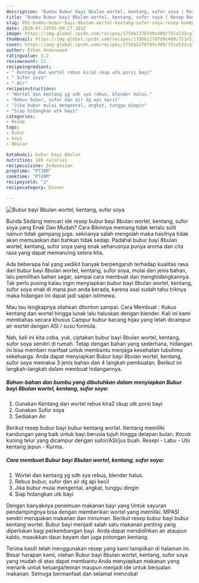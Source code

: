 ```yaml
---
description: "Bumbu Bubur bayi 8bulan wortel, kentang, sufor soya | Resep Bumbu Bubur bayi 8bulan wortel, kentang, sufor soya Yang Lezat"
title: "Bumbu Bubur bayi 8bulan wortel, kentang, sufor soya | Resep Bumbu Bubur bayi 8bulan wortel, kentang, sufor soya Yang Lezat"
slug: 891-bumbu-bubur-bayi-8bulan-wortel-kentang-sufor-soya-resep-bumbu-bubur-bayi-8bulan-wortel-kentang-sufor-soya-yang-lezat
date: 2020-07-19T05:09:27.103Z
image: https://img-global.cpcdn.com/recipes/1756b12707d9c409/751x532cq70/bubur-bayi-8bulan-wortel-kentang-sufor-soya-foto-resep-utama.jpg
thumbnail: https://img-global.cpcdn.com/recipes/1756b12707d9c409/751x532cq70/bubur-bayi-8bulan-wortel-kentang-sufor-soya-foto-resep-utama.jpg
cover: https://img-global.cpcdn.com/recipes/1756b12707d9c409/751x532cq70/bubur-bayi-8bulan-wortel-kentang-sufor-soya-foto-resep-utama.jpg
author: Ethan Underwood
ratingvalue: 3.2
reviewcount: 12
recipeingredient:
- " Kentang dan wortel rebus kira2 ckup utk porsi bayi"
- " Sufor soya"
- " Air"
recipeinstructions:
- "Wortel dan kentang yg sdh sya rebus, blender halus."
- "Rebus bubur, sufor dan air dg api kecil"
- "Jika bubur mulai mengental, angkat, tunggu dingin"
- "Siap hidangkan utk bayi"
categories:
- Resep
tags:
- bubur
- bayi
- 8bulan

katakunci: bubur bayi 8bulan 
nutrition: 189 calories
recipecuisine: Indonesian
preptime: "PT28M"
cooktime: "PT49M"
recipeyield: "2"
recipecategory: Dinner

---
```



![Bubur bayi 8bulan wortel, kentang, sufor soya](https://img-global.cpcdn.com/recipes/1756b12707d9c409/751x532cq70/bubur-bayi-8bulan-wortel-kentang-sufor-soya-foto-resep-utama.jpg)

Bunda Sedang mencari ide resep bubur bayi 8bulan wortel, kentang, sufor soya yang Enak Dan Mudah? Cara Bikinnya memang tidak terlalu sulit namun tidak gampang juga. sekiranya salah mengolah maka hasilnya tidak akan memuaskan dan bahkan tidak sedap. Padahal bubur bayi 8bulan wortel, kentang, sufor soya yang enak seharusnya punya aroma dan cita rasa yang dapat memancing selera kita.

Ada beberapa hal yang sedikit banyak berpengaruh terhadap kualitas rasa dari bubur bayi 8bulan wortel, kentang, sufor soya, mulai dari jenis bahan, lalu pemilihan bahan segar, sampai cara membuat dan menghidangkannya. Tak perlu pusing kalau ingin menyiapkan bubur bayi 8bulan wortel, kentang, sufor soya enak di mana pun anda berada, karena asal sudah tahu triknya maka hidangan ini dapat jadi sajian istimewa.

Mau tau lengkapnya silahkan ditonton sampai. Cara Membuat : Kukus kentang dan wortel hingga lunak lalu haluskan dengan blender. Kali ini kami membahas secara khusus Campur bubur kacang hijau yang telah dicampur air wortel dengan ASI / susu formula.


Nah, kali ini kita coba, yuk, ciptakan bubur bayi 8bulan wortel, kentang, sufor soya sendiri di rumah. Tetap dengan bahan yang sederhana, hidangan ini bisa memberi manfaat untuk membantu menjaga kesehatan tubuhmu sekeluarga. Anda dapat menyiapkan Bubur bayi 8bulan wortel, kentang, sufor soya memakai 3 jenis bahan dan 4 langkah pembuatan. Berikut ini langkah-langkah dalam membuat hidangannya.

<!--inarticleads1-->

##### Bahan-bahan dan bumbu yang dibutuhkan dalam menyiapkan Bubur bayi 8bulan wortel, kentang, sufor soya:

1. Gunakan  Kentang dan wortel rebus kira2 ckup utk porsi bayi
1. Gunakan  Sufor soya
1. Sediakan  Air


Berikut resep bubur bayi bubur kentang wortel. Kentang memiliki kandungan yang baik untuk bayi berusia tujuh hingga delapan bulan. Kocok kuning telur yang dicampur dengan sufor/ASI/jus buah. Resepi - Labu - Ubi kentang jepun - Kurma. 

<!--inarticleads2-->

##### Cara membuat Bubur bayi 8bulan wortel, kentang, sufor soya:

1. Wortel dan kentang yg sdh sya rebus, blender halus.
1. Rebus bubur, sufor dan air dg api kecil
1. Jika bubur mulai mengental, angkat, tunggu dingin
1. Siap hidangkan utk bayi


Dengan banyaknya penemuan makanan bayi yang Untuk sayuran pendampingnya bisa dengan memberikan wortel yang memiliki. MPASI sendiri merupakan makanan dan minuman. Berikut resep bubur bayi bubur kentang wortel. Bubur bayi menjadi salah satu makanan penting yang diperlukan bagi perkembangan bayi. Anda dapat mendidihkan air ataupun kaldu, masukkan daun bayam dan juga potongan kentang. 

Terima kasih telah menggunakan resep yang kami tampilkan di halaman ini. Besar harapan kami, olahan Bubur bayi 8bulan wortel, kentang, sufor soya yang mudah di atas dapat membantu Anda menyiapkan makanan yang menarik untuk keluarga/teman maupun menjadi ide untuk berjualan makanan. Semoga bermanfaat dan selamat mencoba!
